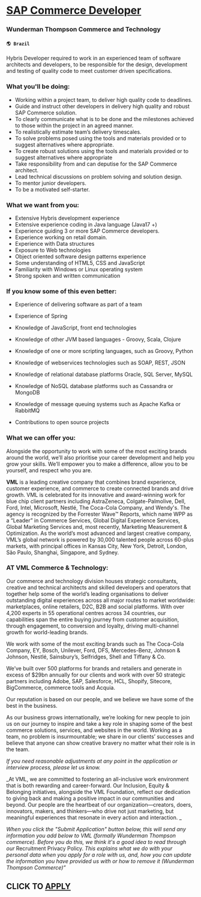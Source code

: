 # [SAP Commerce Developer](https://www.remotewlb.com/apply/sap-commerce-developer)  
### Wunderman Thompson Commerce and Technology  
#### `🌎 Brazil`  

Hybris Developer required to work in an experienced team of software architects and developers, to be responsible for the design, development and testing of quality code to meet customer driven specifications.

### What you'll be doing:

  * Working within a project team, to deliver high quality code to deadlines.
  * Guide and instruct other developers in delivery high quality and robust SAP Commerce solution.
  * To clearly communicate what is to be done and the milestones achieved to those within the project in an agreed manner.
  * To realistically estimate team’s delivery timescales.
  * To solve problems posed using the tools and materials provided or to suggest alternatives where appropriate.
  * To create robust solutions using the tools and materials provided or to suggest alternatives where appropriate
  * Take responsibility from and can deputise for the SAP Commerce architect.
  * Lead technical discussions on problem solving and solution design.
  * To mentor junior developers.
  * To be a motivated self-starter.

### What we want from you:

  * Extensive Hybris development experience 
  * Extensive experience coding in Java language (Java17 +)
  * Experience guiding 3 or more SAP Commerce developers.
  * Experience working on retail domain.
  * Experience with Data structures 
  * Exposure to Web technologies
  * Object oriented software design patterns experience
  * Some understanding of HTML5, CSS and JavaScript
  * Familiarity with Windows or Linux operating system
  * Strong spoken and written communication

### If you know some of this even better:

  * Experience of delivering software as part of a team

  * Experience of Spring
  * Knowledge of JavaScript, front end technologies
  * Knowledge of other JVM based languages - Groovy, Scala, Clojure
  * Knowledge of one or more scripting languages, such as Groovy, Python
  * Knowledge of webservices technologies such as SOAP, REST, JSON
  * Knowledge of relational database platforms Oracle, SQL Server, MySQL
  * Knowledge of NoSQL database platforms such as Cassandra or MongoDB
  * Knowledge of message queuing systems such as Apache Kafka or RabbitMQ
  * Contributions to open source projects

### What we can offer you:

Alongside the opportunity to work with some of the most exciting brands around the world, we’ll also prioritise your career development and help you grow your skills. We’ll empower you to make a difference, allow you to be yourself, and respect who you are.

 **VML** is a leading creative company that combines brand experience, customer experience, and commerce to create connected brands and drive growth. VML is celebrated for its innovative and award-winning work for blue chip client partners including AstraZeneca, Colgate-Palmolive, Dell, Ford, Intel, Microsoft, Nestlé, The Coca-Cola Company, and Wendy's. The agency is recognized by the Forrester Wave™ Reports, which name WPP as a “Leader” in Commerce Services, Global Digital Experience Services, Global Marketing Services and, most recently, Marketing Measurement & Optimization. As the world’s most advanced and largest creative company, VML’s global network is powered by 30,000 talented people across 60-plus markets, with principal offices in Kansas City, New York, Detroit, London, São Paulo, Shanghai, Singapore, and Sydney.

### AT VML Commerce & Technology:

Our commerce and technology division houses strategic consultants, creative and technical architects and skilled developers and operators that together help some of the world’s leading organisations to deliver outstanding digital experiences across all major routes to market worldwide: marketplaces, online retailers, D2C, B2B and social platforms. With over 4,200 experts in 55 operational centres across 34 countries, our capabilities span the entire buying journey from customer acquisition, through engagement, to conversion and loyalty, driving multi-channel growth for world-leading brands.

We work with some of the most exciting brands such as The Coca-Cola Company, EY, Bosch, Unilever, Ford, DFS, Mercedes-Benz, Johnson & Johnson, Nestlé, Sainsbury’s, Selfridges, Shell and Tiffany & Co.

We’ve built over 500 platforms for brands and retailers and generate in excess of $29bn annually for our clients and work with over 50 strategic partners including Adobe, SAP, Salesforce, HCL, Shopify, Sitecore, BigCommerce, commerce tools and Acquia.

Our reputation is based on our people, and we believe we have some of the best in the business.

As our business grows internationally, we’re looking for new people to join us on our journey to inspire and take a key role in shaping some of the best commerce solutions, services, and websites in the world. Working as a team, no problem is insurmountable; we share in our clients’ successes and believe that anyone can show creative bravery no matter what their role is in the team.

_If you need reasonable adjustments at any point in the application or interview process, please let us know._

 _At VML, we are committed to fostering an all-inclusive work environment that is both rewarding and career-forward. Our Inclusion, Equity & Belonging initiatives, alongside the VML Foundation, reflect our dedication to giving back and making a positive impact in our communities and beyond. Our people are the heartbeat of our organization—creators, doers, innovators, makers, and thinkers—who drive not just marketing, but meaningful experiences that resonate in every action and interaction. _

_When you click the "Submit Application" button below, this will send any information you add below to VML (formally Wunderman Thompson commerce). Before you do this, we think it's a good idea to read through our_ Recruitment Privacy Policy. _This explains what we do with your personal data when you apply for a role with us, and, how you can update the information you have provided us with or how to remove it (Wunderman Thompson Commerce)”_

  
## CLICK TO [APPLY](https://www.remotewlb.com/apply/sap-commerce-developer)

